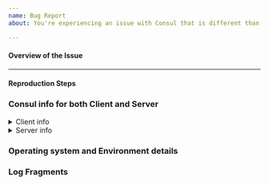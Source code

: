 ```yaml
---
name: Bug Report
about: You're experiencing an issue with Consul that is different than the documented behavior.

---
```


<!-- When filing a bug, please include the following headings if possible. Any example text in this template can be deleted.
-->

#### Overview of the Issue

<!-- Please provide a paragraph or two about the issue you're experiencing. -->

---

#### Reproduction Steps

<!-- Please provide steps to reproduce the bug, without any details it would be hard to troubleshoot: 

Steps to reproduce this issue, eg:

1. Create a cluster with n client nodes n and n server nodes
1. Run `curl ...`
1. View error

-->

### Consul info for both Client and Server


<!---  Please provide both `consul info` and agent HCL config for both client and servers to help us better diagnose the issue. Take careful steps to remove any sensitive information from config files that include secrets such as Gossip keys. --->

<details>
  <summary>Client info</summary>

```
Output from client 'consul info' command here
```

```
Client agent HCL config
```

</details>

<details>
  <summary>Server info</summary>

```
Output from server 'consul info' command here
```

```
Server agent HCL config
```

</details>

### Operating system and Environment details

<!--  OS, Architecture, and any other information you can provide about the environment. -->

### Log Fragments

<!-- Include appropriate Client or Server log fragments. If the log is longer than a few dozen lines, please include the URL to the [gist](https://gist.github.com/) of the log instead of posting it in the issue. Use `-log-level=TRACE` on the client and server to capture the maximum log detail.
Please provide log file excerpts using the finest log level possible (i.e. DEBUG, TRACE). 

-->

